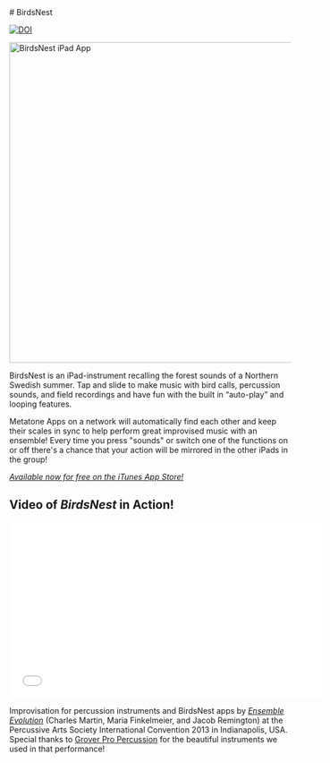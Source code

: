 <head><meta name="apple-itunes-app" content="app-id=858342657"></head>
# BirdsNest

[![DOI](https://zenodo.org/badge/20166/cpmpercussion/BirdsNest.svg)](https://zenodo.org/badge/latestdoi/20166/cpmpercussion/BirdsNest)

<a href="https://www.flickr.com/photos/chuck_notorious/13962869085" title="BirdsNest iPad App by Charles Martin, on Flickr"><img src="https://farm3.staticflickr.com/2922/13962869085_e5c2791594_c.jpg" width="800" height="573" alt="BirdsNest iPad App"></a>

BirdsNest is an iPad-instrument recalling the forest sounds of a Northern Swedish summer. Tap and slide to make music with bird calls, percussion sounds, and field recordings and have fun with the built in “auto-play” and looping features.

Metatone Apps on a network will automatically find each other and keep their scales in sync to help perform great improvised music with an ensemble! Every time you press "sounds" or switch one of the functions on or off there's a chance that your action will be mirrored in the other iPads in the group!

<a href="https://itunes.apple.com/au/app/birdsnest/id858342657?mt=8&uo=4" target="itunes_store">_Available now for free on the iTunes App Store!_</a>

## Video of _BirdsNest_ in Action!

<iframe width="560" height="315" src="//www.youtube.com/embed/zqnffMAHbPA" frameborder="0" allowfullscreen></iframe>

Improvisation for percussion instruments and BirdsNest apps by [_Ensemble Evolution_](http://ensemble-evolution.com) (Charles Martin, Maria Finkelmeier, and Jacob Remington) at the Percussive Arts Society International Convention 2013 in Indianapolis, USA. Special thanks to [Grover Pro Percussion](http://groverpro.com/) for the beautiful instruments we used in that performance!
